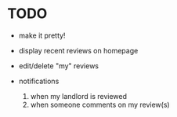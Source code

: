 # TODO

* make it pretty!

* display recent reviews on homepage

* edit/delete "my" reviews

* notifications 

    1. when my landlord is reviewed
    2. when someone comments on my review(s)
